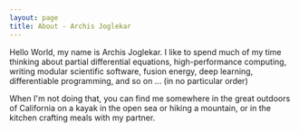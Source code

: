 ```yaml
---
layout: page
title: About - Archis Joglekar
---
```


Hello World, my name is Archis Joglekar. I like to spend much of my time thinking about 
partial differential equations, high-performance computing, writing modular scientific software, fusion energy, 
deep learning, differentiable programming, and so on ... (in no particular order)

When I'm not doing that, you can find me somewhere in the great outdoors of California on a kayak in the open sea 
or hiking a mountain, or in the kitchen crafting meals with my partner.